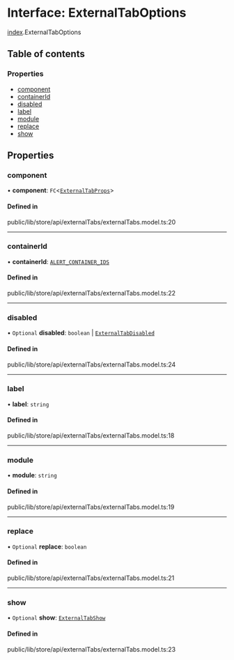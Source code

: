 # Interface: ExternalTabOptions

[index](../wiki/index).ExternalTabOptions

## Table of contents

### Properties

- [component](../wiki/index.ExternalTabOptions#component)
- [containerId](../wiki/index.ExternalTabOptions#containerid)
- [disabled](../wiki/index.ExternalTabOptions#disabled)
- [label](../wiki/index.ExternalTabOptions#label)
- [module](../wiki/index.ExternalTabOptions#module)
- [replace](../wiki/index.ExternalTabOptions#replace)
- [show](../wiki/index.ExternalTabOptions#show)

## Properties

### component

• **component**: `FC`<[`ExternalTabProps`](../wiki/index.ExternalTabProps)\>

#### Defined in

public/lib/store/api/externalTabs/externalTabs.model.ts:20

___

### containerId

• **containerId**: [`ALERT_CONTAINER_IDS`](../wiki/index.%3Cinternal%3E.ALERT_CONTAINER_IDS)

#### Defined in

public/lib/store/api/externalTabs/externalTabs.model.ts:22

___

### disabled

• `Optional` **disabled**: `boolean` \| [`ExternalTabDisabled`](../wiki/index.%3Cinternal%3E#externaltabdisabled)

#### Defined in

public/lib/store/api/externalTabs/externalTabs.model.ts:24

___

### label

• **label**: `string`

#### Defined in

public/lib/store/api/externalTabs/externalTabs.model.ts:18

___

### module

• **module**: `string`

#### Defined in

public/lib/store/api/externalTabs/externalTabs.model.ts:19

___

### replace

• `Optional` **replace**: `boolean`

#### Defined in

public/lib/store/api/externalTabs/externalTabs.model.ts:21

___

### show

• `Optional` **show**: [`ExternalTabShow`](../wiki/index.%3Cinternal%3E#externaltabshow)

#### Defined in

public/lib/store/api/externalTabs/externalTabs.model.ts:23
